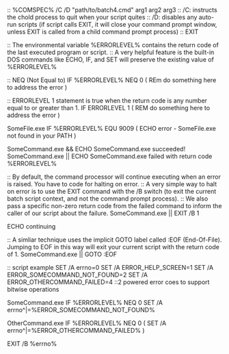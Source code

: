 :: %COMSPEC% /C /D "path/to/batch4.cmd" arg1 arg2 arg3
:: /C: instructs the chold process to quit when your script quites
:: /D: disables any auto-run scripts (if script calls EXIT, it will close your command prompt window, unless EXIT is called from a child command prompt process)
:: EXIT

:: The environmental variable %ERRORLEVEL% contains the return code of the last executed program or script. 
:: A very helpful feature is the built-in DOS commands like ECHO, IF, and SET will preserve the existing value of %ERRORLEVEL%

:: NEQ (Not Equal to)
IF %ERRORLEVEL% NEQ 0 (
	REm do something here to address the error
)

:: ERRORLEVEL 1 statement is  true when the return code is any number equal to or greater than 1.
IF ERRORLEVEL 1 (
	REM do something here to address the error
)

SomeFile.exe
IF %ERRORLEVEL% EQU 9009 (
	ECHO error - SomeFile.exe not found in your PATH
)

SomeCommand.exe && ECHO SomeCommand.exe succeeded!
SomeCommand.exe || ECHO SomeCommand.exe failed with return code %ERRORLEVEL%

:: By default, the command processor will continue executing when an error is raised. You have to code for halting on error.
:: A very simple way to halt on error is to use the EXIT command with the /B switch (to exit the current batch script context, and not the command prompt process). 
:: We also pass a specific non-zero return code from the failed command to inform the caller of our script about the failure.
SomeCommand.exe || EXIT /B 1

ECHO continuing

:: A simliar technique uses the implicit GOTO label called :EOF (End-Of-File). Jumping to EOF in this way will exit your current script with the return code of 1.
SomeCommand.exe || GOTO :EOF


:: script example
SET /A errno=0
SET /A ERROR_HELP_SCREEN=1
SET /A ERROR_SOMECOMMAND_NOT_FOUND=2
SET /A ERROR_OTHERCOMMAND_FAILED=4
::2 powered error coes to support bitwise operations

SomeCommand.exe
IF %ERRORLEVEL% NEQ 0 SET /A errno^|=%ERROR_SOMECOMMAND_NOT_FOUND%

OtherCommand.exe
IF %ERRORLEVEL% NEQ 0 (
	SET /A errno^|=%ERROR_OTHERCOMMAND_FAILED%
)

EXIT /B %errno%
